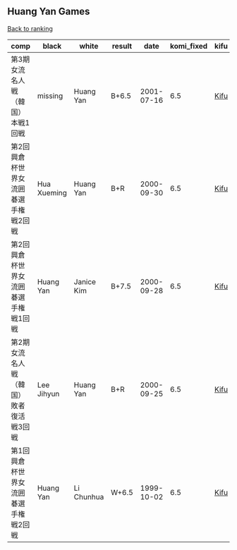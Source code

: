 ## Huang Yan Games

[Back to ranking](../../index.md)




| **comp** | **black** | **white** | **result** | **date** | **komi_fixed** | **kifu** | 
| --- | --- | --- | --- | --- | --- | --- |
| 第3期女流名人戦（韓国）本戦1回戦 | missing | Huang Yan | B+6.5 | 2001-07-16 | 6.5 | [Kifu](https://kifudepot.net/kifucontents.php?id=3tXfOXjIcYulYEIEOmK%2Fyg%3D%3D) | 
| 第2回興倉杯世界女流囲碁選手権戦2回戦 | Hua Xueming | Huang Yan | B+R | 2000-09-30 | 6.5 | [Kifu](https://kifudepot.net/kifucontents.php?id=Z9W4tu%2FzufzP5S9AKRJCnA%3D%3D) | 
| 第2回興倉杯世界女流囲碁選手権戦1回戦 | Huang Yan | Janice Kim | B+7.5 | 2000-09-28 | 6.5 | [Kifu](https://kifudepot.net/kifucontents.php?id=6xouB8qlsmE0xmOkqAVo9Q%3D%3D) | 
| 第2期女流名人戦（韓国）敗者復活戦3回戦 | Lee Jihyun | Huang Yan | B+R | 2000-09-25 | 6.5 | [Kifu](https://kifudepot.net/kifucontents.php?id=kjFhi6QkiKBniGEzEkR%2B0A%3D%3D) | 
| 第1回興倉杯世界女流囲碁選手権戦2回戦 | Huang Yan | Li Chunhua | W+6.5 | 1999-10-02 | 6.5 | [Kifu](https://kifudepot.net/kifucontents.php?id=qldwUkT%2Fo8SNn8PCEbc0OA%3D%3D) |




